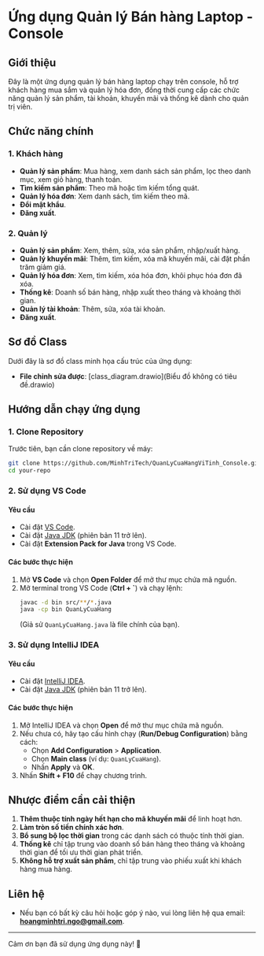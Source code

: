 # Ứng dụng Quản lý Bán hàng Laptop - Console

## Giới thiệu
Đây là một ứng dụng quản lý bán hàng laptop chạy trên console, hỗ trợ khách hàng mua sắm và quản lý hóa đơn, đồng thời cung cấp các chức năng quản lý sản phẩm, tài khoản, khuyến mãi và thống kê dành cho quản trị viên.

## Chức năng chính
### 1. Khách hàng
- **Quản lý sản phẩm**: Mua hàng, xem danh sách sản phẩm, lọc theo danh mục, xem giỏ hàng, thanh toán.
- **Tìm kiếm sản phẩm**: Theo mã hoặc tìm kiếm tổng quát.
- **Quản lý hóa đơn**: Xem danh sách, tìm kiếm theo mã.
- **Đổi mật khẩu**.
- **Đăng xuất**.

### 2. Quản lý
- **Quản lý sản phẩm**: Xem, thêm, sửa, xóa sản phẩm, nhập/xuất hàng.
- **Quản lý khuyến mãi**: Thêm, tìm kiếm, xóa mã khuyến mãi, cài đặt phần trăm giảm giá.
- **Quản lý hóa đơn**: Xem, tìm kiếm, xóa hóa đơn, khôi phục hóa đơn đã xóa.
- **Thống kê**: Doanh số bán hàng, nhập xuất theo tháng và khoảng thời gian.
- **Quản lý tài khoản**: Thêm, sửa, xóa tài khoản.
- **Đăng xuất**.

## Sơ đồ Class
Dưới đây là sơ đồ class minh họa cấu trúc của ứng dụng:

- **File chỉnh sửa được**: [class_diagram.drawio](Biểu đồ không có tiêu đề.drawio)

## Hướng dẫn chạy ứng dụng
### 1. Clone Repository
Trước tiên, bạn cần clone repository về máy:
```sh
git clone https://github.com/MinhTriTech/QuanLyCuaHangViTinh_Console.git
cd your-repo
```

### 2. Sử dụng **VS Code**
#### Yêu cầu
- Cài đặt [VS Code](https://code.visualstudio.com/).
- Cài đặt [Java JDK](https://www.oracle.com/java/technologies/downloads/) (phiên bản 11 trở lên).
- Cài đặt **Extension Pack for Java** trong VS Code.

#### Các bước thực hiện
1. Mở **VS Code** và chọn **Open Folder** để mở thư mục chứa mã nguồn.
2. Mở terminal trong VS Code (**Ctrl + `**) và chạy lệnh:
   ```sh
   javac -d bin src/**/*.java
   java -cp bin QuanLyCuaHang
   ```
   (Giả sử `QuanLyCuaHang.java` là file chính của bạn).

### 3. Sử dụng **IntelliJ IDEA**
#### Yêu cầu
- Cài đặt [IntelliJ IDEA](https://www.jetbrains.com/idea/download/?section=windows).
- Cài đặt [Java JDK](https://www.oracle.com/java/technologies/downloads/) (phiên bản 11 trở lên).

#### Các bước thực hiện
1. Mở IntelliJ IDEA và chọn **Open** để mở thư mục chứa mã nguồn.
2. Nếu chưa có, hãy tạo cấu hình chạy (**Run/Debug Configuration**) bằng cách:
   - Chọn **Add Configuration** > **Application**.
   - Chọn **Main class** (ví dụ: `QuanLyCuaHang`).
   - Nhấn **Apply** và **OK**.
3. Nhấn **Shift + F10** để chạy chương trình.

## Nhược điểm cần cải thiện
1. **Thêm thuộc tính ngày hết hạn cho mã khuyến mãi** để linh hoạt hơn.
2. **Làm tròn số tiền chính xác hơn**.
3. **Bổ sung bộ lọc thời gian** trong các danh sách có thuộc tính thời gian.
4. **Thống kê** chỉ tập trung vào doanh số bán hàng theo tháng và khoảng thời gian để tối ưu thời gian phát triển.
5. **Không hỗ trợ xuất sản phẩm**, chỉ tập trung vào phiếu xuất khi khách hàng mua hàng.

## Liên hệ
- Nếu bạn có bất kỳ câu hỏi hoặc góp ý nào, vui lòng liên hệ qua email: **hoangminhtri.ngo@gmail.com**.

---
Cảm ơn bạn đã sử dụng ứng dụng này! 🚀

